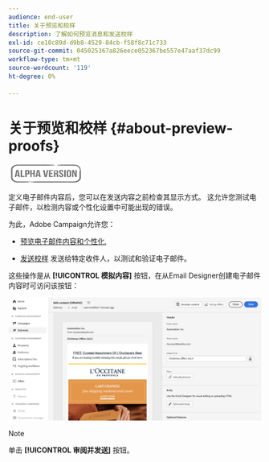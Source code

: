 ```yaml
---
audience: end-user
title: 关于预览和校样
description: 了解如何预览消息和发送校样
exl-id: ce10c89d-d9b8-4529-84cb-f58f8c71c733
source-git-commit: 045025367a826eece052367be557e47aaf37dc99
workflow-type: tm+mt
source-wordcount: '119'
ht-degree: 0%

---
```


# 关于预览和校样 {#about-preview-proofs}

![](../assets/do-not-localize/badge.png)

定义电子邮件内容后，您可以在发送内容之前检查其显示方式。 这允许您测试电子邮件，以检测内容或个性化设置中可能出现的错误。

为此，Adobe Campaign允许您：

* [预览电子邮件内容和个性化](#preview),

<!--* [Check the email rendering](#rendering) in popular desktop, mobile and web-based clients,-->
* [发送校样](#send-proofs) 发送给特定收件人，以测试和验证电子邮件。

这些操作是从 **[!UICONTROL 模拟内容]** 按钮，在从Email Designer创建电子邮件内容时可访问该按钮：

![](assets/simulate.png)

>[!NOTE]
>
>单击 **[!UICONTROL 审阅并发送]** 按钮。
